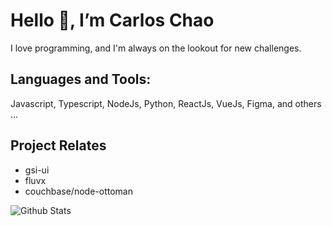 # Hello 👋, I’m Carlos Chao



I love programming, and I'm always on the lookout for new challenges.

## Languages and Tools:

Javascript, Typescript, NodeJs, Python,  ReactJs, VueJs, Figma, and others …

## Project Relates
- gsi-ui
- fluvx
- couchbase/node-ottoman


![Github Stats](https://github-readme-stats.vercel.app/api?username=gsi-chao&bg_color=30,e96443,904e95&title_color=fff&text_color=fff)

<!--
**gsi-chao/gsi-chao** is a ✨ _special_ ✨ repository because its `README.md` (this file) appears on your GitHub profile.

Here are some ideas to get you started:

- 🔭 I’m currently working on ...
- 🌱 I’m currently learning ...
- 👯 I’m looking to collaborate on ...
- 🤔 I’m looking for help with ...
- 💬 Ask me about ...
- 📫 How to reach me: ...
- 😄 Pronouns: ...
- ⚡ Fun fact: ...
-->
